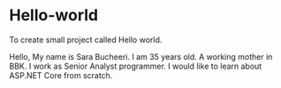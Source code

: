 # Hello-world
To create small project called Hello world.

Hello, My name is Sara Bucheeri. I am 35 years old. A working mother in BBK. I work as Senior Analyst programmer.
I would like to learn about ASP.NET Core from scratch.
